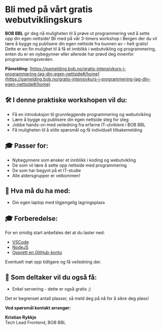 # Bli med på vårt gratis webutviklingskurs

**BOB BBL** gir deg nå muligheten til å prøve ut programmering ved å sette opp din egen nettside! Bli med på vår 3-timers workshop i Bergen der du vil lære å bygge og publisere din egen nettside fra bunnen av – helt gratis! Dette er en fin mulighet til å få et innblikk i webutvikling og programmering, enten du er en nybegynner eller allerede har prøvd deg innenfor programmeringsverden.

**Påmelding:** [https://pamelding.bob.no/gratis-intensivkurs-i-programmering-lag-din-egen-nettside#/home](https://pamelding.bob.no/gratis-intensivkurs-i-programmering-lag-din-egen-nettside#/home)

## 🛠 I denne praktiske workshopen vil du:

- Få en introduksjon til grunnleggende programmering og webutvikling
- Lære å bygge og publisere din egen nettside steg for steg
- Jobbe hands-on med veiledning fra erfarne IT-utviklere i BOB BBL
- Få muligheten til å stille spørsmål og få individuell tilbakemelding

## 🎓 Passer for:

- Nybegynnere som ønsker et innblikk i koding og webutvikling
- De som vil lære å sette opp nettside med programmering
- De som har begynt på et IT-studie
- Alle aldersgrupper er velkommen!

## 📌 Hva må du ha med:

- Din egen laptop med tilgjengelig lagringsplass

## 🎓 Forberedelse:

For en smidig start anbefales det at du laster ned:

- [VSCode](https://code.visualstudio.com)
- [NodeJS](https://nodejs.org)
- [Opprett en GitHub-konto](https://github.com)

Eventuelt møt opp tidligere og få veiledning der.

## 🎁 Som deltaker vil du også få:

- Enkel servering - dette er også gratis ;)

Det er begrenset antall plasser, så meld deg på nå for å sikre deg plass!

**Ved spørsmål kontakt arrangør:**

**Kristian Rykkje**  
Tech Lead Frontend, BOB BBL
